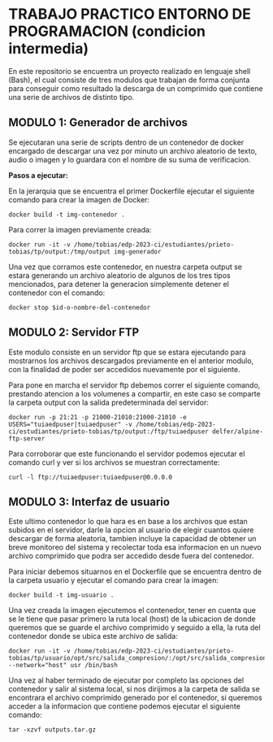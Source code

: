 # TRABAJO PRACTICO ENTORNO DE PROGRAMACION (condicion intermedia)

En este repositorio se encuentra un proyecto realizado en lenguaje shell (Bash), el cual consiste de tres modulos que trabajan de forma conjunta para conseguir como resultado la descarga de un comprimido que contiene una serie de archivos de distinto tipo.

## MODULO 1: Generador de archivos

Se ejecutaran una serie de scripts dentro de un contenedor de docker encargado de descargar una vez por minuto un archivo aleatorio de texto, audio o imagen y lo guardara con el nombre de su suma de verificacion.

**Pasos a ejecutar:**

En la jerarquia que se encuentra el primer Dockerfile ejecutar el siguiente comando para crear la imagen de Docker:

	docker build -t img-contenedor .

Para correr la imagen previamente creada:

	docker run -it -v /home/tobias/edp-2023-ci/estudiantes/prieto-tobias/tp/output:/tmp/output img-generador

 Una vez que corramos este contenedor, en nuestra carpeta output se estara generando un archivo aleatorio de algunos de los tres tipos mencionados, para detener la generacion simplemente detener el contenedor con el comando:

 	docker stop $id-o-nombre-del-contenedor

## MODULO 2: Servidor FTP

Este modulo consiste en un servidor ftp que se estara ejecutando para mostrarnos los archivos descargados previamente en el anterior modulo, con la finalidad de poder ser accedidos nuevamente por el siguiente.

Para pone en marcha el servidor ftp debemos correr el siguiente comando, prestando atencion a los volumenes a compartir, en este caso se comparte la carpeta output con la salida predeterminada del servidor:

	docker run -p 21:21 -p 21000-21010:21000-21010 -e USERS="tuiaedpuser|tuiaedpuser" -v /home/tobias/edp-2023-ci/estudiantes/prieto-tobias/tp/output:/ftp/tuiaedpuser delfer/alpine-ftp-server

Para corroborar que este funcionando el servidor podemos ejecutar el comando curl y ver si los archivos se muestran correctamente:

    curl -l ftp://tuiaedpuser:tuiaedpuser@0.0.0.0
	
## MODULO 3: Interfaz de usuario

Este ultimo contenedor lo que hara es en base a los archivos que estan subidos en el servidor, darle la opcion al usuario de elegir cuantos quiere descargar de forma aleatoria, tambien incluye la capacidad de obtener un breve monitoreo del sistema y recolectar toda esa informacion en un nuevo archivo comprimido que podra ser accedido desde fuera del contenedor.

Para iniciar debemos situarnos en el Dockerfile que se encuentra dentro de la carpeta usuario y ejecutar el comando para crear la imagen:

	docker build -t img-usuario .

Una vez creada la imagen ejecutemos el contenedor, tener en cuenta que se le tiene que pasar primero la ruta local (host) de la ubicacion de donde queremos que se guarde el archivo comprimido y seguido a ella, la ruta del contenedor donde se ubica este archivo de salida:

	docker run -it -v /home/tobias/edp-2023-ci/estudiantes/prieto-tobias/tp/usuario/opt/src/salida_compresion/:/opt/src/salida_compresion --network="host" usr /bin/bash

Una vez al haber terminado de ejecutar por completo las opciones del contenedor y salir al sistema local, si nos dirijimos a la carpeta de salida se encontrara el archivo comprimido generado por el contenedor, si queremos acceder a la informacion que contiene podemos ejecutar el siguiente comando:

	tar -xzvf outputs.tar.gz
